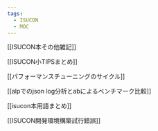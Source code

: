 ```yaml
---
tags:
  - ISUCON
  - MOC
---
```

[[ISUCON本その他雑記]]

[[ISUCON小TIPSまとめ]]

[[パフォーマンスチューニングのサイクル]]

[[alpでのjson log分析とabによるベンチマーク比較]]

[[isucon本用語まとめ]]

[[ISUCON開発環境構築試行錯誤]]